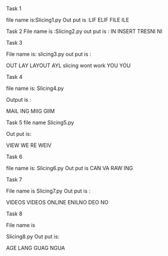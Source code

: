 Task 1

file name is:Slicing1.py
Out put is :LIF
ELIF
FILE
ILE

Task 2
File name is :Slicing2.py
out put is :
IN
INSERT
TRESNI
NI



Task 3

File name is:
slicing3.py
out put is :

OUT
LAY
LAYOUT
AYL slicing wont work
YOU
YOU


Task 4

file name is:
Slicing4.py

Output is :

MAIL
ING
MIIG
GIIM

Task 5
file name 
Slicing5.py

Out put is:

VIEW
WE
RE
WEIV


Task 6 

file name is:
Slicing6.py
Out put is 
CAN
VA
RAW
ING


Task 7

File name is 
Slicing7.py
Out put is :

VIDEOS
 VIDEOS
ONLINE
ENILNO
DEO
NO

Task 8

File name is 

Slicing8.py
Out put is:

AGE
LANG
GUAG
NGUA
